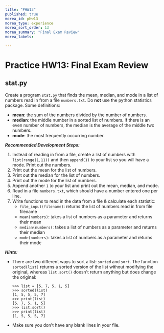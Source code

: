 ```yaml
---
title: "PHW13"
published: true
morea_id: phw13
morea_type: experience
morea_sort_order: 13
morea_summary: "Final Exam Review"
morea_labels:

---
```


# Practice HW13: Final Exam Review

<!--{% include wod-times.html Rx="<45 min" Av="45-90 min" Sd="90-135 min" DNF="135+ min" %}-->

## stat.py

Create a program `stat.py` that finds the mean, median, and mode in a list of numbers read in from a file `numbers.txt`. Do **not** use the python statistics package. Some definitions:

  * **mean**: the sum of the numbers divided by the number of numbers.
  * **median**: the middle number in a sorted list of numbers. If there is an even number of numbers, the median is the average of the middle two numbers.
  * **mode**: the most frequently occurring number.

***Recommended Development Steps:***

1. Instead of reading in from a file, create a list of numbers with `list(range(1,11))` and then `append(1)` to your list so you will have a mode. Print out the numbers.
2. Print out the mean for the list of numbers.
2. Print out the median for the list of numbers.
3. Print out the mode for the list of numbers.
4. Append another `1` to your list and print out the mean, median, and mode.
5. Read in a file `numbers.txt`, which should have a number entered one per line.
6. Write functions to read in the data from a file & calculate each statistic:
    * `file_input(filename)`: returns the list of numbers read in from file filename
    * `mean(numbers)`: takes a list of numbers as a parameter and returns their mean
    * `median(numbers)`: takes a list of numbers as a parameter and returns their median
    * `mode(numbers)`: takes a list of numbers as a parameter and returns their mode
 
***Hints:***

  * There are two different ways to sort a list: `sorted` and `sort`. The function `sorted(list)` returns a sorted version of the list without modifying the original, whereas `list.sort()` doesn't return anything but does change the original:
  
		>>> list = [5, 7, 5, 1, 5]
		>>> sorted(list)
		[1, 5, 5, 5, 7]
		>>> print(list)
		[5, 7, 5, 1, 5]
		>>> list.sort()
		>>> print(list)
		[1, 5, 5, 5, 7]

  * Make sure you don't have any blank lines in your file.

<!--## Solution
		
	def mean(numbers):
		return sum(numbers) / len(numbers)
	
	def median(numbers):
		sorted_num = sorted(numbers)
		if len(numbers) % 2 == 1: # odd
			return sorted_num[len(numbers) // 2]
		else: # even
			i1 = len(numbers) // 2 
			i2 = i1 - 1
			#print("i1:", i1, "i2", i2, "len:", len(numbers), sorted_num)
			return (sorted_num[i1] + sorted_num[i2]) / 2
	
	def mode(numbers):
		freq = {}
		for n in numbers:
			freq[n] = freq.get(n, 0) + 1
	# 		if n in freq:
	# 			freq[n] += 1
	# 		else:
	# 			freq[n] = 1
		#print(freq)
		mode = 0
		max = 0
		for key in freq:
			# freq.get(key) or freq[key]
			if freq.get(key) > max: 
				max = freq.get(key)
				mode = key
		return mode
	
	#numbers = list(range(1,11))
	numbers = []
	file = open("numbers.txt")
	for line in file:
		numbers.append(eval(line))
	file.close()
	
	print(numbers)
	print("Mean: ", mean(numbers) )
	print("Median: ", median(numbers) )
	print("Mode: ", mode(numbers) )-->